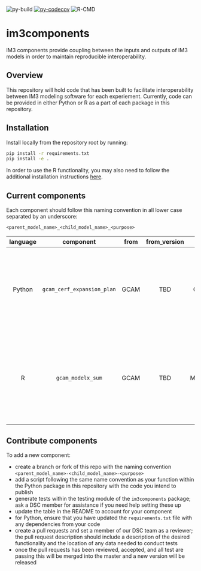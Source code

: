 ![py-build](https://github.com/IMMM-SFA/im3components/workflows/py-build/badge.svg) [![py-codecov](https://codecov.io/gh/IMMM-SFA/im3components/branch/main/graph/badge.svg)](https://codecov.io/gh/IMMM-SFA/im3components) ![R-CMD](https://github.com/IMMM-SFA/im3components/workflows/R-CMD/badge.svg)

# im3components
IM3 components provide coupling between the inputs and outputs of IM3 models in order to maintain reproducible interoperability.

## Overview
This repository will hold code that has been built to facilitate interoperability between IM3 modeling software for each experiement.  Currently, code can be provided in either Python or R as a part of each package in this repository.

## Installation
Install locally from the repository root by running:

```bash
pip install -r requirements.txt
pip install -e .
```

In order to use the R functionality, you may also need to follow the additional installation instructions [here](https://github.com/park-brian/r-functions).

## Current components
Each component should follow this naming convention in all lower case separated by an underscore:

`<parent_model_name>_<child_model_name>_<purpose>`

| language | component | from | from_version | to | to_version | description |
| :--: | :--: | :--: | :--: | :--: | :--: | -- |
| Python | `gcam_cerf_expansion_plan` | GCAM | TBD | CERF | TBD | converts a GCAM-USA electricity capacity expansion plan into the format needed for CERF's inputs. |
| R | `gcam_modelx_sum` | GCAM | TBD | ModelX | TBD | example function to represent data from GCAM being converted for some use by ModelX (fake model) |


## Contribute components
To add a new component:
 - create a branch or fork of this repo with the naming convention `<parent_model_name>-<child_model_name>-<purpose>`
 - add a script following the same name convention as your function within the Python package in this repository with the code you intend to publish
 - generate tests within the testing module of the `im3components` package; ask a DSC member for assistance if you need help setting these up
 - update the table in the README to account for your component
 - for Python, ensure that you have updated the `requirements.txt` file with any dependencies from your code
 - create a pull requests and set a member of our DSC team as a reviewer; the pull request description should include a description of the desired functionality and the location of any data needed to conduct tests
 - once the pull requests has been reviewed, accepted, and all test are passing this will be merged into the master and a new version will be released
